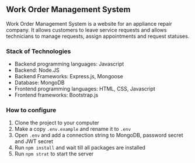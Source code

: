 ## Work Order Management System 

Work Order Management System is a website for an appliance repair company. 
It allows customers to leave service requests and allows technicians to manage requests, assign appointments and request statuses. 


### Stack of Technologies

- Backend programming languages: Javascript 
- Backend: Node.JS
- Backend Frameworks: Express.js, Mongoose 
- Database: MongoDB
- Frontend programming languages: HTML, CSS, Javascript
- Frontend frameworks: Bootstrap.js

### How to configure

1. Clone the project to your computer
2. Make a copy `.env.example` and rename it to `.env`
3. Open `.env` and add a connection string to MongoDB, password secret and JWT secret
4. Run `npm install` and wait till all packages are installed
5. Run `npm strat` to start the server

